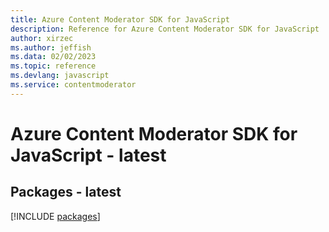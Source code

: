 ```yaml
---
title: Azure Content Moderator SDK for JavaScript
description: Reference for Azure Content Moderator SDK for JavaScript
author: xirzec
ms.author: jeffish
ms.data: 02/02/2023
ms.topic: reference
ms.devlang: javascript
ms.service: contentmoderator
---
```

# Azure Content Moderator SDK for JavaScript - latest
## Packages - latest
[!INCLUDE [packages](content-moderator-index.md)]